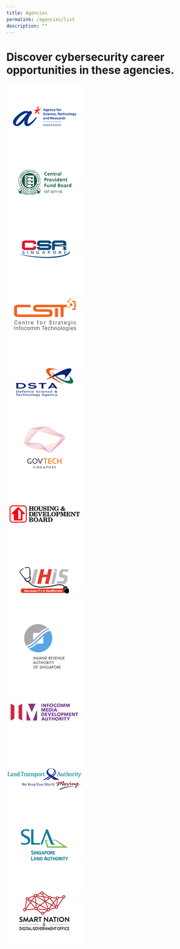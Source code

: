 ```yaml
---
title: Agencies
permalink: /agencies/list
description: ""
---
```


# Discover cybersecurity career opportunities in these agencies.

<div class="row-agencies">
<div class="column-agencies"><a href="https://careers.a-star.edu.sg/" target="new"><img src="/images/logo-astar.png" alt="ASTAR" title="ASTAR"/></a></div>
<div class="column-agencies"><a href="https://www.cpf.gov.sg/member/who-we-are/careers/careers" target="new"><img src="/images/logo-cpf.png" alt="CPFB" title="CPFB"/></a></div>
<div class="column-agencies"><a href="https://www.csa.gov.sg/careers/overview" target="new"><img src="/images/logo-csa.png" alt="CSA" title="CSA"/></a></div>
<div class="column-agencies"><a href="https://www.csit.gov.sg/" target="new"><img src="/images/logo-csit-2021.jpg" alt="CSIT" title="CSIT"/></a></div>
<div class="column-agencies"><a href="https://careers.pageuppeople.com/845/cw/en/listing/" target="new"><img src="/images/logo-dsta.png" alt="DSTA" title="DSTA"/></a></div>
<div class="column-agencies"><a href="https://go.gov.sg/GovTechCareers" target="new"><img src="/images/logo-govtech.png" alt="GovTech" title="GovTech"/></a></div>
<div class="column-agencies"><a href="https://www.hdb.gov.sg/cs/infoweb/about-us/careers/career-opportunities" target="new"><img src="/images/logo-hdb.png" alt="HDB" title="HDB"/></a></div>
<div class="column-agencies"><a href="https://www.ihis.com.sg/careers" target="new"><img src="/images/logo-ihis.png" alt="iHIS" title="iHIS"/></a></div>
<div class="column-agencies"><a href="https://www.iras.gov.sg/irashome/Careers/" target="new"><img src="/images/logo-iras.png" alt="IRAS" title="IRAS"/></a></div>
<div class="column-agencies"><a href="https://www.imda.gov.sg/Who-We-Are/careers" target="new"><img src="/images/logo-imda.png" alt="IMDA" title="IMDA"/></a></div>
<div class="column-agencies"><a href="https://careers.pageuppeople.com/688/cwlive/en/listing/" target="new"><img src="/images/logo-lta.png" alt="LTA" title="LTA"/></a></div>	
<div class="column-agencies"><a href="https://careers.pageuppeople.com/688/cwlive/en/filter/?=&search-keyword=&brand=singapore%20land%20authority&job-mail-subscribe-privacy=agree" target="new"><img src="/images/logo-sla.png" alt="SLA" title="SLA"/></a></div>
</div>
<div class="column-agencies"><a href="https://www.careers.hrp.gov.sg/sap/bc/ui5_ui5/sap/ZGERCFA004/index.html?search-keyword=Smart%20Nation%20and%20Digital%20Government%20Office" target="new"><img src="/images/logo-sndgo.png" alt="SNDGO" title="SNDGO"/></a></div> 
</div>